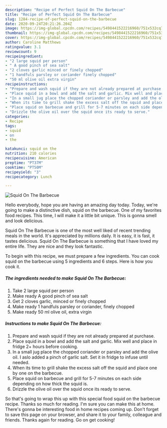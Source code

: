 ```yaml
---
description: "Recipe of Perfect Squid On The Barbecue"
title: "Recipe of Perfect Squid On The Barbecue"
slug: 1284-recipe-of-perfect-squid-on-the-barbecue
date: 2020-09-24T20:21:26.204Z
image: https://img-global.cpcdn.com/recipes/5498441522216960/751x532cq70/squid-on-the-barbecue-recipe-main-photo.jpg
thumbnail: https://img-global.cpcdn.com/recipes/5498441522216960/751x532cq70/squid-on-the-barbecue-recipe-main-photo.jpg
cover: https://img-global.cpcdn.com/recipes/5498441522216960/751x532cq70/squid-on-the-barbecue-recipe-main-photo.jpg
author: Caroline Matthews
ratingvalue: 3.1
reviewcount: 9
recipeingredient:
- "2 large squid per person"
- " A good pinch of sea salt"
- "2 cloves garlic minced or finely chopped"
- "1 handfuls parsley or coriander finely chopped"
- "50 ml olive oil extra virgin"
recipeinstructions:
- "Prepare and wash squid if they are not already prepared at purchase."
- "Place squid in a bowl and add the salt and garlic. Mix well and place in fridge 2+ hours before cooking."
- "In a small jug place the chopped coriander or parsley and add the olive oil. I aslo added a pinch of garlic salt. Set it in fridge to infuse until needed."
- "When its time to grill shake the excess salt off the squid and place one by one on the barbecue."
- "Place squid on barbecue and grill for 5-7 minutes on each side depending on how thick the squid is."
- "Drizzle the olive oil over the squid once its ready to serve."
categories:
- Recipe
tags:
- squid
- on
- the

katakunci: squid on the 
nutrition: 210 calories
recipecuisine: American
preptime: "PT37M"
cooktime: "PT50M"
recipeyield: "3"
recipecategory: Lunch

---
```



![Squid On The Barbecue](https://img-global.cpcdn.com/recipes/5498441522216960/751x532cq70/squid-on-the-barbecue-recipe-main-photo.jpg)

Hello everybody, hope you are having an amazing day today. Today, we're going to make a distinctive dish, squid on the barbecue. One of my favorites food recipes. This time, I will make it a little bit unique. This is gonna smell and look delicious.

Squid On The Barbecue is one of the most well liked of recent trending meals in the world. It's appreciated by millions daily. It is easy, it is fast, it tastes delicious. Squid On The Barbecue is something that I have loved my entire life. They are nice and they look fantastic.




To begin with this recipe, we must prepare a few ingredients. You can cook squid on the barbecue using 5 ingredients and 6 steps. Here is how you cook it.

<!--inarticleads1-->

##### The ingredients needed to make Squid On The Barbecue:

1. Take 2 large squid per person
1. Make ready  A good pinch of sea salt
1. Get 2 cloves garlic, minced or finely chopped
1. Make ready 1 handfuls parsley or coriander, finely chopped
1. Make ready 50 ml olive oil, extra virgin




<!--inarticleads2-->

##### Instructions to make Squid On The Barbecue:

1. Prepare and wash squid if they are not already prepared at purchase.
1. Place squid in a bowl and add the salt and garlic. Mix well and place in fridge 2+ hours before cooking.
1. In a small jug place the chopped coriander or parsley and add the olive oil. I aslo added a pinch of garlic salt. Set it in fridge to infuse until needed.
1. When its time to grill shake the excess salt off the squid and place one by one on the barbecue.
1. Place squid on barbecue and grill for 5-7 minutes on each side depending on how thick the squid is.
1. Drizzle the olive oil over the squid once its ready to serve.




So that's going to wrap this up with this special food squid on the barbecue recipe. Thanks so much for reading. I'm sure you can make this at home. There's gonna be interesting food in home recipes coming up. Don't forget to save this page on your browser, and share it to your family, colleague and friends. Thanks again for reading. Go on get cooking!
